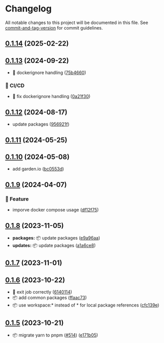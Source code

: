# Changelog

All notable changes to this project will be documented in this file. See [commit-and-tag-version](https://github.com/absolute-version/commit-and-tag-version) for commit guidelines.

## [0.1.14](https://github.com/demokratie-live/democracy-development/compare/import-named-poll-deputies@v0.1.13...import-named-poll-deputies@v0.1.14) (2025-02-22)

## [0.1.13](https://github.com/demokratie-live/democracy-development/compare/import-named-poll-deputies@v0.1.12...import-named-poll-deputies@v0.1.13) (2024-09-22)


* 🐛 dockerignore handling ([75b4660](https://github.com/demokratie-live/democracy-development/commit/75b4660fae655d2cf9c3847611707dac177f82cc))


### 👷 CI/CD

* 👷 fix dockerignore handling ([0a21f30](https://github.com/demokratie-live/democracy-development/commit/0a21f3020ff68334d259743a87f14bec76dd6b1c))

## [0.1.12](https://github.com/demokratie-live/democracy-development/compare/import-named-poll-deputies@v0.1.11...import-named-poll-deputies@v0.1.12) (2024-08-17)


* update packages ([956921f](https://github.com/demokratie-live/democracy-development/commit/956921f3fc83f93e606a403d75463d38641fc595))

## [0.1.11](https://github.com/demokratie-live/democracy-development/compare/import-named-poll-deputies@v0.1.10...import-named-poll-deputies@v0.1.11) (2024-05-25)

## [0.1.10](https://github.com/demokratie-live/democracy-development/compare/import-named-poll-deputies@v0.1.9...import-named-poll-deputies@v0.1.10) (2024-05-08)


* add garden.io ([bc0553d](https://github.com/demokratie-live/democracy-development/commit/bc0553d2dbae414c2d9f418dc06530bcc2ea82e7))

## [0.1.9](https://github.com/demokratie-live/democracy-development/compare/import-named-poll-deputies@v0.1.8...import-named-poll-deputies@v0.1.9) (2024-04-07)


### 🚀 Feature

* imporve docker compose usage ([df12f75](https://github.com/demokratie-live/democracy-development/commit/df12f751199dc85ac0ca7d9425d09faf3af836ea))

## [0.1.8](https://github.com/demokratie-live/democracy-development/compare/import-named-poll-deputies@v0.1.7...import-named-poll-deputies@v0.1.8) (2023-11-05)


* **packages:** 📦 update packages ([e9a96aa](https://github.com/demokratie-live/democracy-development/commit/e9a96aa5cab9ba01f3a871d5cd9df03c389ffc34))
* **updates:** 📦 update packages ([a1a6ce8](https://github.com/demokratie-live/democracy-development/commit/a1a6ce8f5b434d08c2daa5bce96b1ed0a0b41cdd))

## [0.1.7](https://github.com/demokratie-live/democracy-development/compare/import-named-poll-deputies@v0.1.6...import-named-poll-deputies@v0.1.7) (2023-11-01)

## [0.1.6](https://github.com/demokratie-live/democracy-development/compare/import-named-poll-deputies@v0.1.5...import-named-poll-deputies@v0.1.6) (2023-10-22)


* 🐛 exit job correctly ([6140114](https://github.com/demokratie-live/democracy-development/commit/6140114dcc6b31e5e2525d0cb8fcc684f1e28299))
* 📦️ add common packages ([ffaac73](https://github.com/demokratie-live/democracy-development/commit/ffaac738ab8bd2376bdc6f792c741a51df253002))
* 📦️ use workspace:* instead of * for local package references ([cfc139e](https://github.com/demokratie-live/democracy-development/commit/cfc139e62c56dcd67c363d45227bb7675acb863a))

## [0.1.5](https://github.com/demokratie-live/democracy-development/compare/import-named-poll-deputies@v0.1.3...import-named-poll-deputies@v0.1.5) (2023-10-21)


* 📦️ migrate yarn to pnpm ([#514](https://github.com/demokratie-live/democracy-development/issues/514)) ([e171b05](https://github.com/demokratie-live/democracy-development/commit/e171b05ac0b007e070c73e804f9322f61c95903b))
